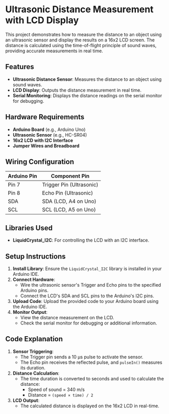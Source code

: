 # Ultrasonic Distance Measurement with LCD Display

This project demonstrates how to measure the distance to an object using an ultrasonic sensor and display the results on a 16x2 LCD screen. The distance is calculated using the time-of-flight principle of sound waves, providing accurate measurements in real time.


## Features
- **Ultrasonic Distance Sensor**: Measures the distance to an object using sound waves.
- **LCD Display**: Outputs the distance measurement in real time.
- **Serial Monitoring**: Displays the distance readings on the serial monitor for debugging.


## Hardware Requirements
- **Arduino Board** (e.g., Arduino Uno)
- **Ultrasonic Sensor** (e.g., HC-SR04)
- **16x2 LCD with I2C Interface**
- **Jumper Wires and Breadboard**


## Wiring Configuration
| Arduino Pin | Component Pin           |
|-------------|--------------------------|
| Pin 7       | Trigger Pin (Ultrasonic)|
| Pin 8       | Echo Pin (Ultrasonic)   |
| SDA         | SDA (LCD, A4 on Uno)    |
| SCL         | SCL (LCD, A5 on Uno)    |

## Libraries Used
- **LiquidCrystal_I2C**: For controlling the LCD with an I2C interface.

## Setup Instructions
1. **Install Library**: Ensure the `LiquidCrystal_I2C` library is installed in your Arduino IDE.
2. **Connect Hardware**:
   - Wire the ultrasonic sensor's Trigger and Echo pins to the specified Arduino pins.
   - Connect the LCD's SDA and SCL pins to the Arduino's I2C pins.
3. **Upload Code**: Upload the provided code to your Arduino board using the Arduino IDE.
4. **Monitor Output**:
   - View the distance measurement on the LCD.
   - Check the serial monitor for debugging or additional information.

## Code Explanation
1. **Sensor Triggering**:
   - The Trigger pin sends a 10 µs pulse to activate the sensor.
   - The Echo pin receives the reflected pulse, and `pulseIn()` measures its duration.
2. **Distance Calculation**:
   - The time duration is converted to seconds and used to calculate the distance:
     - Speed of sound = 340 m/s
     - Distance = `(speed × time) / 2`
3. **LCD Output**:
   - The calculated distance is displayed on the 16x2 LCD in real-time.

